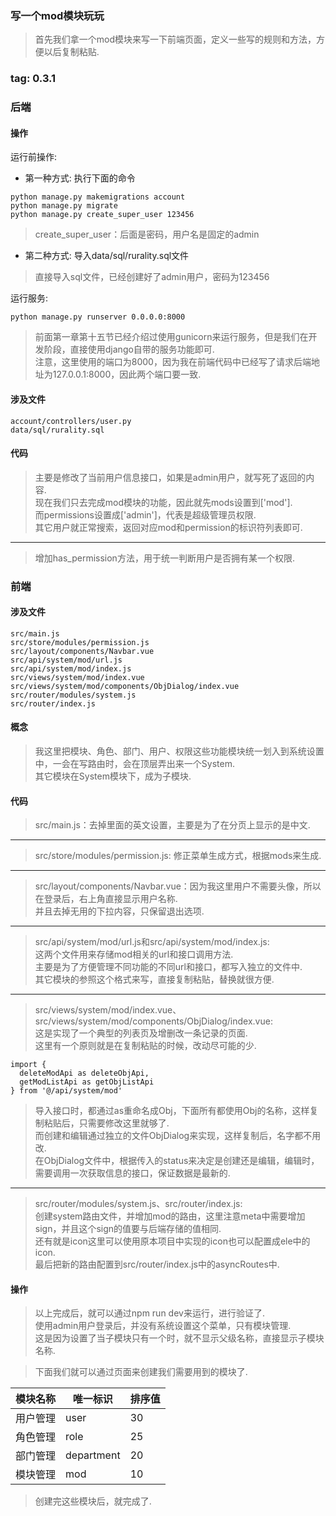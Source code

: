 ### 写一个mod模块玩玩
> 首先我们拿一个mod模块来写一下前端页面，定义一些写的规则和方法，方便以后复制粘贴.  

### tag: 0.3.1

### 后端

#### 操作
运行前操作:

* 第一种方式: 执行下面的命令  
```
python manage.py makemigrations account
python manage.py migrate
python manage.py create_super_user 123456
```
> create_super_user：后面是密码，用户名是固定的admin  

* 第二种方式: 导入data/sql/rurality.sql文件  
> 直接导入sql文件，已经创建好了admin用户，密码为123456  

运行服务:
```
python manage.py runserver 0.0.0.0:8000
```
> 前面第一章第十五节已经介绍过使用gunicorn来运行服务，但是我们在开发阶段，直接使用django自带的服务功能即可.  
> 注意，这里使用的端口为8000，因为我在前端代码中已经写了请求后端地址为127.0.0.1:8000，因此两个端口要一致.  

#### 涉及文件
```
account/controllers/user.py
data/sql/rurality.sql
```

#### 代码
> 主要是修改了当前用户信息接口，如果是admin用户，就写死了返回的内容.  
> 现在我们只去完成mod模块的功能，因此就先mods设置到['mod'].  
> 而permissions设置成['admin']，代表是超级管理员权限.  
> 其它用户就正常搜索，返回对应mod和permission的标识符列表即可.  

------
> 增加has_permission方法，用于统一判断用户是否拥有某一个权限.  


### 前端

#### 涉及文件
```
src/main.js
src/store/modules/permission.js
src/layout/components/Navbar.vue
src/api/system/mod/url.js
src/api/system/mod/index.js
src/views/system/mod/index.vue
src/views/system/mod/components/ObjDialog/index.vue
src/router/modules/system.js
src/router/index.js
```

#### 概念
> 我这里把模块、角色、部门、用户、权限这些功能模块统一划入到系统设置中，一会在写路由时，会在顶层弄出来一个System.  
> 其它模块在System模块下，成为子模块.  

#### 代码
> src/main.js：去掉里面的英文设置，主要是为了在分页上显示的是中文.  

------
> src/store/modules/permission.js: 修正菜单生成方式，根据mods来生成.  

------
> src/layout/components/Navbar.vue：因为我这里用户不需要头像，所以在登录后，右上角直接显示用户名称.  
> 并且去掉无用的下拉内容，只保留退出选项.  

------
> src/api/system/mod/url.js和src/api/system/mod/index.js:   
> 这两个文件用来存储mod相关的url和接口调用方法.  
> 主要是为了方便管理不同功能的不同url和接口，都写入独立的文件中.  
> 其它模块的参照这个格式来写，直接复制粘贴，替换就很方便.  

------
> src/views/system/mod/index.vue、src/views/system/mod/components/ObjDialog/index.vue:  
> 这是实现了一个典型的列表页及增删改一条记录的页面.  
> 这里有一个原则就是在复制粘贴的时候，改动尽可能的少.  
```
import {
  deleteModApi as deleteObjApi,
  getModListApi as getObjListApi
} from '@/api/system/mod'
```
> 导入接口时，都通过as重命名成Obj，下面所有都使用Obj的名称，这样复制粘贴后，只需要修改这里就够了.  
> 而创建和编辑通过独立的文件ObjDialog来实现，这样复制后，名字都不用改.  
> 在ObjDialog文件中，根据传入的status来决定是创建还是编辑，编辑时，需要调用一次获取信息的接口，保证数据是最新的.  

------
> src/router/modules/system.js、src/router/index.js:  
> 创建system路由文件，并增加mod的路由，这里注意meta中需要增加sign，并且这个sign的值要与后端存储的值相同.  
> 还有就是icon这里可以使用原本项目中实现的icon也可以配置成ele中的icon.  
> 最后把新的路由配置到src/router/index.js中的asyncRoutes中.  

#### 操作
> 以上完成后，就可以通过npm run dev来运行，进行验证了.  
> 使用admin用户登录后，并没有系统设置这个菜单，只有模块管理.  
> 这是因为设置了当子模块只有一个时，就不显示父级名称，直接显示子模块名称.  

> 下面我们就可以通过页面来创建我们需要用到的模块了.  

| 模块名称 | 唯一标识 | 排序值 |
| - | - | - |
| 用户管理 | user | 30 |
| 角色管理 | role | 25 |
| 部门管理 | department | 20 |
| 模块管理 | mod | 10 |

> 创建完这些模块后，就完成了.  

